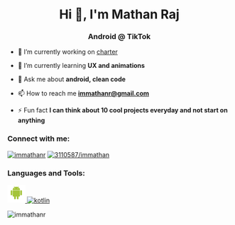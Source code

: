 <h1 align="center">Hi 👋, I'm Mathan Raj</h1>
<h3 align="center">Android @ TikTok</h3>

- 🔭 I’m currently working on [charter](https://github.com/ImMathanR/charter)

- 🌱 I’m currently learning **UX and animations**

- 💬 Ask me about **android, clean code**

- 📫 How to reach me **immathanr@gmail.com**

- ⚡ Fun fact **I can think about 10 cool projects everyday and not start on anything**

<h3 align="left">Connect with me:</h3>
<p align="left">
<a href="https://twitter.com/immathanr" target="blank"><img align="center" src="https://cdn.jsdelivr.net/npm/simple-icons@3.0.1/icons/twitter.svg" alt="immathanr" height="30" width="40" /></a>
<a href="https://stackoverflow.com/users/3110587/immathan" target="blank"><img align="center" src="https://cdn.jsdelivr.net/npm/simple-icons@3.0.1/icons/stackoverflow.svg" alt="3110587/immathan" height="30" width="40" /></a>
</p>

<h3 align="left">Languages and Tools:</h3>
<p align="left"> <a href="https://developer.android.com" target="_blank"> <img src="https://raw.githubusercontent.com/devicons/devicon/master/icons/android/android-original-wordmark.svg" alt="android" width="40" height="40"/> </a> <a href="https://kotlinlang.org" target="_blank"> <img src="https://www.vectorlogo.zone/logos/kotlinlang/kotlinlang-icon.svg" alt="kotlin" width="40" height="40"/> </a> </p>

<p><img align="center" src="https://github-readme-stats.vercel.app/api/top-langs?username=immathanr&show_icons=true&locale=en&layout=compact" alt="immathanr" /></p>

